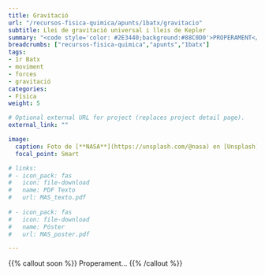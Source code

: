 ```yaml
---
title: Gravitació
url: "/recursos-fisica-quimica/apunts/1batx/gravitacio"
subtitle: Llei de gravitació universal i lleis de Kepler
summary: "<code style='color: #2E3440;background:#88C0D0'>PROPERAMENT</code> <br> Forces centrals. Llei de gravitació universal. Lleis de Kepler."
breadcrumbs: ["recursos-fisica-quimica","apunts","1batx"]
tags:
- 1r Batx
- moviment
- forces
- gravitació
categories:
- Física
weight: 5

# Optional external URL for project (replaces project detail page).
external_link: ""

image:
  caption: Foto de [**NASA**](https://unsplash.com/@nasa) en [Unsplash](https://unsplash.com)
  focal_point: Smart

# links:
# - icon_pack: fas
#   icon: file-download
#   name: PDF Texto
#   url: MAS_texto.pdf
  
# - icon_pack: fas
#   icon: file-download
#   name: Póster
#   url: MAS_poster.pdf

---
```


<!-- <iframe src="https://phet.colorado.edu/sims/html/gravity-force-lab/latest/gravity-force-lab_es.html" width="800" height="600" scrolling="no" allowfullscreen></iframe> -->

<!-- <iframe src="https://phet.colorado.edu/sims/html/gravity-and-orbits/latest/gravity-and-orbits_es.html" width="800" height="600" scrolling="no" allowfullscreen></iframe> -->

{{% callout soon %}}
Properament...
{{% /callout %}}